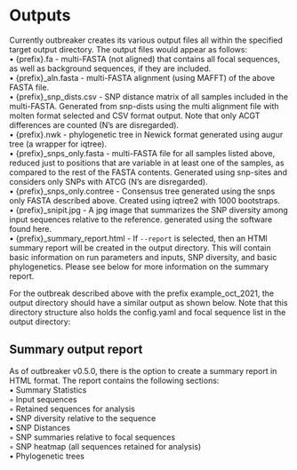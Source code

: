 # Outputs

Currently outbreaker creates its various output files all within the specified target output directory. The output files would appear as follows: \
    • {prefix}.fa - multi-FASTA (not aligned) that contains all focal sequences, as well as background sequences, if they are included. \
    • {prefix}_aln.fasta - multi-FASTA alignment (using MAFFT) of the above FASTA file. \
    • {prefix}_snp_dists.csv - SNP distance matrix of all samples included in the multi-FASTA. Generated from snp-dists using the multi alignment file with molten format selected and CSV format output. Note that only ACGT differences are counted (N’s are disregarded). \
    • {prefix}.nwk - phylogenetic tree in Newick format generated using augur tree (a wrapper for iqtree). \
    • {prefix}_snps_only.fasta - multi-FASTA file for all samples listed above, reduced just to positions that are variable in at least one of the samples, as compared to the rest of the FASTA contents. Generated using snp-sites and considers only SNPs with ATCG (N’s are disregarded). \
    • {prefix}_snps_only.contree - Consensus tree generated using the snps only FASTA described above. Created using iqtree2 with 1000 bootstraps. \
    • {prefix}_snipit.jpg - A jpg image that summarizes the SNP diversity among input sequences relative to the reference. generated using the software found here. \
    • {prefix}_summary_report.html - If ```--report``` is selected, then an HTMl summary report will be created in the output directory. This will contain basic information on run parameters and inputs, SNP diversity, and basic phylogenetics. Please see below for more information on the summary report.
    
For the outbreak described above with the prefix example_oct_2021, the output directory should have a similar output as shown below. Note that this directory structure also holds the config.yaml and focal sequence list in the output directory:

## Summary output report

As of outbreaker v0.5.0, there is the option to create a summary report in HTML format. The report contains the following sections: \
    • Summary Statistics \
        ◦ Input sequences \
        ◦ Retained sequences for analysis \
    • SNP diversity relative to the sequence \
    • SNP Distances \
        ◦ SNP summaries relative to focal sequences \
        ◦ SNP heatmap (all sequences retained for analysis) \
    • Phylogenetic trees
